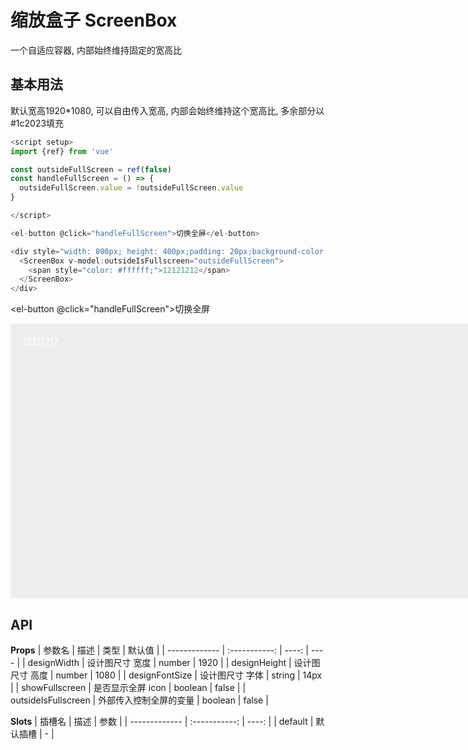 # 缩放盒子 ScreenBox

一个自适应容器, 内部始终维持固定的宽高比

<script setup>
import {ref} from 'vue'

const outsideFullScreen = ref(false)
const handleFullScreen = () => {
  outsideFullScreen.value = !outsideFullScreen.value
}

</script>

## 基本用法

默认宽高1920*1080, 可以自由传入宽高, 内部会始终维持这个宽高比, 多余部分以#1c2023填充

```js
<script setup>
import {ref} from 'vue'

const outsideFullScreen = ref(false)
const handleFullScreen = () => {
  outsideFullScreen.value = !outsideFullScreen.value
}

</script>

<el-button @click="handleFullScreen">切换全屏</el-button>

<div style="width: 800px; height: 400px;padding: 20px;background-color: #eee;resize: both;overflow: auto;">
  <ScreenBox v-model:outsideIsFullscreen="outsideFullScreen">
    <span style="color: #ffffff;">12121212</span>
  </ScreenBox>
</div>
```

<el-button @click="handleFullScreen">切换全屏</el-button>

<div style="width: 800px; height: 400px;padding: 20px;background-color: #eee;resize: both;overflow: auto;">
  <ScreenBox v-model:outsideIsFullscreen="outsideFullScreen">
    <span style="color: #ffffff;">12121212</span>
  </ScreenBox>
</div>

## API

**Props**
| 参数名 | 描述 | 类型 | 默认值 |
| ------------- | :-----------: | ----: | ---- |
| designWidth | 设计图尺寸 宽度 | number | 1920 |
| designHeight | 设计图尺寸 高度 | number | 1080 |
| designFontSize | 设计图尺寸 字体 | string | 14px |
| showFullscreen | 是否显示全屏 icon | boolean | false |
| outsideIsFullscreen | 外部传入控制全屏的变量 | boolean | false |

**Slots**
| 插槽名 | 描述 | 参数 |
| ------------- | :-----------: | ----: |
| default | 默认插槽 | - |

